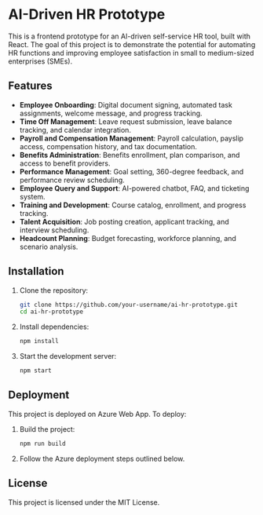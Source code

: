 # AI-Driven HR Prototype

This is a frontend prototype for an AI-driven self-service HR tool, built with React. The goal of this project is to demonstrate the potential for automating HR functions and improving employee satisfaction in small to medium-sized enterprises (SMEs).

## Features

- **Employee Onboarding**: Digital document signing, automated task assignments, welcome message, and progress tracking.
- **Time Off Management**: Leave request submission, leave balance tracking, and calendar integration.
- **Payroll and Compensation Management**: Payroll calculation, payslip access, compensation history, and tax documentation.
- **Benefits Administration**: Benefits enrollment, plan comparison, and access to benefit providers.
- **Performance Management**: Goal setting, 360-degree feedback, and performance review scheduling.
- **Employee Query and Support**: AI-powered chatbot, FAQ, and ticketing system.
- **Training and Development**: Course catalog, enrollment, and progress tracking.
- **Talent Acquisition**: Job posting creation, applicant tracking, and interview scheduling.
- **Headcount Planning**: Budget forecasting, workforce planning, and scenario analysis.

## Installation

1. Clone the repository:
   ```bash
   git clone https://github.com/your-username/ai-hr-prototype.git
   cd ai-hr-prototype
   ```

2. Install dependencies:
   ```bash
   npm install
   ```

3. Start the development server:
   ```bash
   npm start
   ```

## Deployment

This project is deployed on Azure Web App. To deploy:

1. Build the project:
   ```bash
   npm run build
   ```

2. Follow the Azure deployment steps outlined below.

## License

This project is licensed under the MIT License.